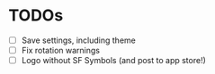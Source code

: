 #  TODOs
- [ ] Save settings, including theme
- [ ] Fix rotation warnings
- [ ] Logo without SF Symbols (and post to app store!)
